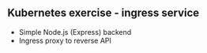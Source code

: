## Kubernetes exercise - ingress service
- Simple Node.js (Express) backend
- Ingress proxy to reverse API 